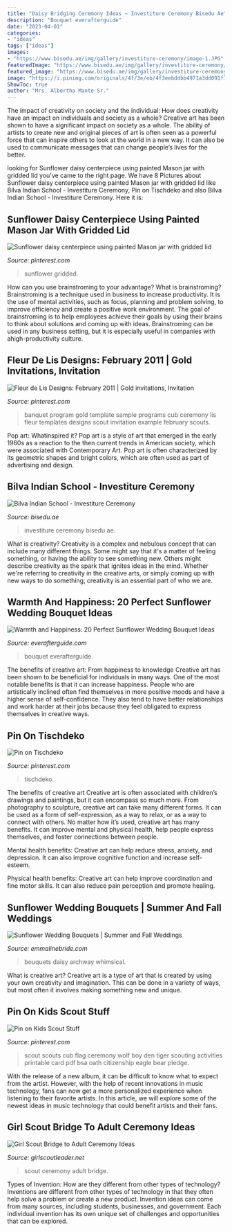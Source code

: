 ```yaml
---
title: "Daisy Bridging Ceremony Ideas ~ Investiture Ceremony Bisedu Ae"
description: "Bouquet everafterguide"
date: "2023-04-01"
categories:
- "ideas"
tags: ["ideas"]
images:
- "https://www.bisedu.ae/img/gallery/investiture-ceremony/image-1.JPG"
featuredImage: "https://www.bisedu.ae/img/gallery/investiture-ceremony/image-1.JPG"
featured_image: "https://www.bisedu.ae/img/gallery/investiture-ceremony/image-1.JPG"
image: "https://i.pinimg.com/originals/4f/3e/eb/4f3eebddbb4971a3dd091f71ce9bed95.jpg"
ShowToc: true
author: "Mrs. Albertha Mante Sr."
---
```



The impact of creativity on society and the individual: How does creativity have an impact on individuals and society as a whole?
Creative art has been shown to have a significant impact on society as a whole. The ability of artists to create new and original pieces of art is often seen as a powerful force that can inspire others to look at the world in a new way. It can also be used to communicate messages that can change people’s lives for the better.

	

		
looking for Sunflower daisy centerpiece using painted Mason jar with gridded lid you've came to the right page. We have 8 Pictures about Sunflower daisy centerpiece using painted Mason jar with gridded lid like Bilva Indian School - Investiture Ceremony, Pin on Tischdeko and also Bilva Indian School - Investiture Ceremony. Here it is:
		
    
## Sunflower Daisy Centerpiece Using Painted Mason Jar With Gridded Lid

<img loading=lazy src="https://i.pinimg.com/originals/d0/e7/eb/d0e7eb948511b354841f78441a9c517e.jpg" onerror="this.onerror=null;this.src='https://tse1.mm.bing.net/th?id=OIP.Nj2AbJrzdJXYeGDZym7cwwHaJ4&amp;pid=15.1';" alt="Sunflower daisy centerpiece using painted Mason jar with gridded lid">

_Source: pinterest.com_

>sunflower gridded. 

	

How can you use brainstroming to your advantage?
What is brainstroming? Brainstroming is a technique used in business to increase productivity. It is the use of mental activities, such as focus, planning and problem solving, to improve efficiency and create a positive work environment. The goal of brainstroming is to help employees achieve their goals by using their brains to think about solutions and coming up with ideas. Brainstroming can be used in any business setting, but it is especially useful in companies with ahigh-productivity culture.

    
## Fleur De Lis Designs: February 2011 | Gold Invitations, Invitation

<img loading=lazy src="https://i.pinimg.com/originals/4f/3e/eb/4f3eebddbb4971a3dd091f71ce9bed95.jpg" onerror="this.onerror=null;this.src='https://tse4.mm.bing.net/th?id=OIP.UeCopQEXb-MWTr9ye_33PAHaE7&amp;pid=15.1';" alt="Fleur de Lis Designs: February 2011 | Gold invitations, Invitation">

_Source: pinterest.com_

>banquet program gold template sample programs cub ceremony lis fleur templates designs scout invitation example february scouts. 

	

Pop art: Whatinspired it?
Pop art is a style of art that emerged in the early 1960s as a reaction to the then current trends in American society, which were associated with Contemporary Art. Pop art is often characterized by its geometric shapes and bright colors, which are often used as part of advertising and design.

    
## Bilva Indian School - Investiture Ceremony

<img loading=lazy src="https://www.bisedu.ae/img/gallery/investiture-ceremony/image-1.JPG" onerror="this.onerror=null;this.src='https://tse2.mm.bing.net/th?id=OIP.DQwiEWlKYjCigvMI3wSXUwHaE8&amp;pid=15.1';" alt="Bilva Indian School - Investiture Ceremony">

_Source: bisedu.ae_

>investiture ceremony bisedu ae. 

	

What is creativity?
Creativity is a complex and nebulous concept that can include many different things. Some might say that it's a matter of feeling something, or having the ability to see something new. Others might describe creativity as the spark that ignites ideas in the mind. Whether we're referring to creativity in the creative arts, or simply coming up with new ways to do something, creativity is an essential part of who we are.

    
## Warmth And Happiness: 20 Perfect Sunflower Wedding Bouquet Ideas

<img loading=lazy src="http://img.everafterguide.net/s/upload/images/2016/05/7b6f3d5859eddc8fbd216345594ebe43.jpg" onerror="this.onerror=null;this.src='https://tse2.mm.bing.net/th?id=OIP.jAhEZSeYetrzop1H_nfz9AHaLH&amp;pid=15.1';" alt="Warmth and Happiness: 20 Perfect Sunflower Wedding Bouquet Ideas">

_Source: everafterguide.com_

>bouquet everafterguide. 

	

The benefits of creative art: From happiness to knowledge
Creative art has been shown to be beneficial for individuals in many ways. One of the most notable benefits is that it can increase happiness. People who are artistically inclined often find themselves in more positive moods and have a higher sense of self-confidence. They also tend to have better relationships and work harder at their jobs because they feel obligated to express themselves in creative ways.

    
## Pin On Tischdeko

<img loading=lazy src="https://i.pinimg.com/736x/77/d9/2b/77d92b003e042af0e1dd948fe6ebc75c.jpg" onerror="this.onerror=null;this.src='https://tse2.mm.bing.net/th?id=OIP.qaqs9mPpWjWsyup4VaNWbgHaLH&amp;pid=15.1';" alt="Pin on Tischdeko">

_Source: pinterest.com_

>tischdeko. 

	

The benefits of creative art
Creative art is often associated with children’s drawings and paintings, but it can encompass so much more. From photography to sculpture, creative art can take many different forms. It can be used as a form of self-expression, as a way to relax, or as a way to connect with others.
No matter how it’s used, creative art has many benefits. It can improve mental and physical health, help people express themselves, and foster connections between people.

Mental health benefits: Creative art can help reduce stress, anxiety, and depression. It can also improve cognitive function and increase self-esteem.

Physical health benefits: Creative art can help improve coordination and fine motor skills. It can also reduce pain perception and promote healing.

    
## Sunflower Wedding Bouquets | Summer And Fall Weddings

<img loading=lazy src="https://i1.wp.com/emmalinebride.com/wp-content/uploads/sunflower-and-daisy-bouquet.jpg" onerror="this.onerror=null;this.src='https://tse1.mm.bing.net/th?id=OIP.qxw0hVMvCG5PsrGjqL9vCgHaLH&amp;pid=15.1';" alt="Sunflower Wedding Bouquets | Summer and Fall Weddings">

_Source: emmalinebride.com_

>bouquets daisy archway whimsical. 

	

What is creative art?
Creative art is a type of art that is created by using your own creativity and imagination. This can be done in a variety of ways, but most often it involves making something new and unique.

    
## Pin On Kids Scout Stuff

<img loading=lazy src="https://i.pinimg.com/originals/c0/f9/e9/c0f9e97425cc7039a1bd570a39097e1e.jpg" onerror="this.onerror=null;this.src='https://tse1.mm.bing.net/th?id=OIP.ormaJJ0G_2uzL0cYeoUpigHaJ_&amp;pid=15.1';" alt="Pin on Kids Scout Stuff">

_Source: pinterest.com_

>scout scouts cub flag ceremony wolf boy den tiger scouting activities printable card pdf bsa oath citizenship eagle bear pledge. 

	

With the release of a new album, it can be difficult to know what to expect from the artist. However, with the help of recent innovations in music technology, fans can now get a more personalized experience when listening to their favorite artists. In this article, we will explore some of the newest ideas in music technology that could benefit artists and their fans.

    
## Girl Scout Bridge To Adult Ceremony Ideas

<img loading=lazy src="https://www.girlscoutleader.net/wp-content/uploads/2020/10/Girl-Scout-Bridge-to-Adult-Ceremony-Ideas.png" onerror="this.onerror=null;this.src='https://tse4.mm.bing.net/th?id=OIP.UpSeM-HSUjgSZ8AsGiaT3QHaD4&amp;pid=15.1';" alt="Girl Scout Bridge to Adult Ceremony Ideas">

_Source: girlscoutleader.net_

>scout ceremony adult bridge. 

	

Types of Invention: How are they different from other types of technology?
Inventions are different from other types of technology in that they often help solve a problem or create a new product. Invention ideas can come from many sources, including students, businesses, and government. Each individual invention has its own unique set of challenges and opportunities that can be explored.

